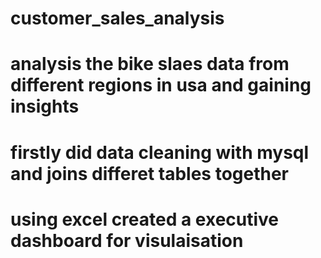 # customer_sales_analysis
# analysis the bike slaes data from different regions in usa and gaining insights 
# firstly did data cleaning with mysql and joins differet tables together
# using excel created a executive dashboard for visulaisation
